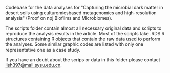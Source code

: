 Codebase for the data analyses for "Capturing the microbial dark matter in desert soils using culturomicsbased metagenomics and high-resolution analysis" (Proof on npj Biofilms and Microbiomes).

The scripts folder contain almost all necessary original data and scripts to reproduce the analysis results in the article. Most of the scripts take .RDS R structures containing R objects that contain the raw data used to perform the analyses. Some similar graphic codes are listed with only one representative one as a case study.

If you have an doubt about the scrips or data in this folder please contact lish397@mail.sysu.edu.cn.
